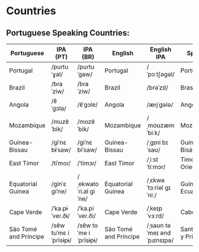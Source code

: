 
# Countries

## Portuguese Speaking Countries:

| Portuguese      | IPA (PT)    | IPA (BR)    | English           | English IPA | Spanish           | Spanish IPA | No. |
|-----------------|-------------|-------------|-------------------|-------------|-------------------|-------------|-----|
| Portugal        | /puɾtuˈɣal/ | /puɾtuˈɡaw/ | Portugal          | /ˈpɔːtʃəɡəl/ | Portugal          | /poɾtuˈɣal/ |     |
| Brazil          | /bɾaˈziw/   | /bɾaˈziw/   | Brazil            | /brəˈzɪl/   | Brasil            | /bɾaˈsil/   |     |
| Angola          | /ɐ̃ˈɡɔla/   | /ɐ̃ˈɡɔlɐ/   | Angola            | /æŋˈɡələ/   | Angola            | /anˈɡola/   |     |
| Mozambique      | /muzɐ̃ˈbik/ | /mozɐ̃ˈbik/ | Mozambique        | /ˌmoʊzæmˈbiːk/ | Mozambique        | /moθɐ̃ˈbik/ |     |
| Guinea-Bissau   | /ɡiˈnɛ bɨˈsaw/ | /ɡiˈnɛ biˈsaw/ | Guinea-Bissau | /ˌɡɪni bɪˈsaʊ/ | Guinea-Bisáu | /ɡiˈnea biˈsaw/ |     |
| East Timor      | /tiˈmoɾ/    | /ˈtimɔɾ/    | East Timor        | /ˌiːst ˈtiːmɔr/ | Timor Oriental    | /ˈtimor oɾjenˈtal/ |     |
| Equatorial Guinea | /ɡinˈɛ ɡiˈne/ | /ˌekwatoˈɾi.al ɡiˈne/ | Equatorial Guinea | /ˌɛkwəˈtɔːriəl ɡɪˈniː/ | Guinea Ecuatorial | /ɡiˈnea e.kwatoɾiˈal/ |     |
| Cape Verde      | /ˈka.pɨ ˈveɾ.ðɨ/ | /ˈka.pi ˈveɾ.ði/ | Cape Verde      | /ˌkeɪp ˈvɜːrd/ | Cabo Verde        | /ˈkaβo ˈβeɾðe/ |     |
| São Tomé and Príncipe | /sɐ̃w tuˈmɛ i ˈpɾĩsɨpɨ/ | /sɐ̃w toˈme i ˈpɾĩsɨpɨ/ | São Tomé and Príncipe | /ˌsaʊn təˈmeɪ ənd ˈpɹɪnsɪpə/ | Santo Tomé y Príncipe | /ˈsanto toˈme i ˈpɾinsipe/ |     |
